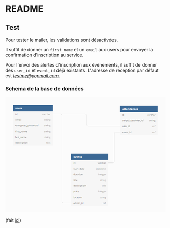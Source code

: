 # README

## Test

Pour tester le mailer, les validations sont désactivées.

Il suffit de donner un `first_name` et un `email` aux users pour envoyer la confirmation d'inscription au service.

Pour l'envoi des alertes d'inscription aux événements, il suffit de donner des `user_id` et `event_id` déjà existants. L'adresse de réception par défaut est [*testme@yopmail.com*](http://www.yopmail.com/).

### Schema de la base de données

![eventmgmt db schema](./readme_assets/eventmgmt_schema.png "eventmgmt db schema")

(fait [ici](https://dbdiagram.io/d/5c5e7fb47db47000147036ce))

